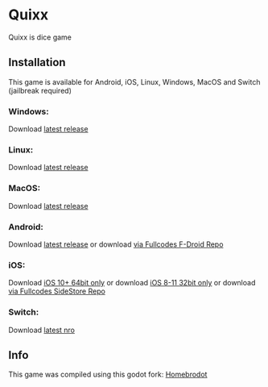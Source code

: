 # Quixx
 Quixx is dice game

## Installation
 This game is available for Android, iOS, Linux, Windows, MacOS and Switch (jailbreak required)

### Windows:
 Download [latest release](https://github.com/ThatFinnDev/Quixx/releases/latest/download/Quixx-Windows.zip)
### Linux:
 Download [latest release](https://github.com/ThatFinnDev/Quixx/releases/latest/download/Quixx-Linux.zip)
### MacOS:
 Download [latest release](https://github.com/ThatFinnDev/Quixx/releases/latest/download/Quixx-Mac.zip)
### Android:
 Download [latest release](https://github.com/ThatFinnDev/Quixx/releases/latest/download/Quixx-Android.apk)
 or download [via Fullcodes F-Droid Repo](https://github.com/ThatFinnDev/fullcodesfdroid)
### iOS:
 Download [iOS 10+ 64bit only](https://github.com/ThatFinnDev/Quixx/releases/latest/download/Quixx-iOS.ipa)
 or download [iOS 8-11 32bit only](https://github.com/ThatFinnDev/Quixx-Legacy-iOS/releases/latest/download/Quixx-iOSLegacy.ipa)
 or download [via Fullcodes SideStore Repo](https://github.com/ThatFinnDev/FullCodesSideStore)
### Switch:
 Download [latest nro](https://github.com/ThatFinnDev/Quixx/releases/latest/download/Quixx-Switch.nro)

## Info
 This game was compiled using this godot fork: [Homebrodot](https://github.com/Homebrodot/Godot/releases/tag/3.5.3%2Bswitch%2Bvita)

